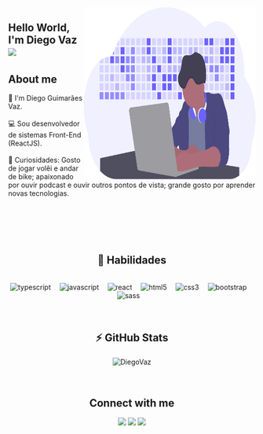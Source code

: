 <img align="right" width="350" height="350" src="public/img.svg">

## Hello World, I'm Diego Vaz <img src="https://media.giphy.com/media/hvRJCLFzcasrR4ia7z/giphy.gif" width="30px">

## About me

👋 I'm Diego Guimarães Vaz.<br><br>
💻 Sou desenvolvedor de sistemas Front-End (ReactJS).<br><br>
🔭 Curiosidades: Gosto de jogar volêi e andar de bike; apaixonado por ouvir podcast e ouvir outros pontos de vista; grande gosto por aprender novas tecnologias.<br><br><br><br><br><br>

<h2 align="center"> 🚀 Habilidades</h2>
<br>

<div align="center" >
    <img src="https://img.icons8.com/color/30/000000/typescript.png" title="typescript"/>&ensp;&ensp;
    <img src="https://img.icons8.com/color/30/000000/javascript.png" title="javascript"/>&ensp;&ensp;
    <img  src="https://img.icons8.com/plasticine/30/000000/react.png" title="react"/>&ensp;&ensp;
    <img src="https://image.flaticon.com/icons/png/512/732/732212.png" width="35px" title="html5">&ensp;&ensp;
    <img src="https://img.icons8.com/color/30/000000/css3.png" title="css3"/>&ensp;&ensp;
    <img src="https://img.icons8.com/color/30/000000/bootstrap.png" title="bootstrap"/>&ensp;&ensp;
    <img src="https://img.icons8.com/color/30/000000/sass.png" title="sass"/>&ensp;&ensp;

</div>
<br><br>

<div align="center">
 <h2 align="center"> ⚡ GitHub Stats</h2>
  <img  src="https://github-readme-stats.vercel.app/api?username=DiegoVaz&show_icons=true&theme=radical" alt="DiegoVaz" height="165" align="center"/>
</div>
<br><br>
<div align="center">

## Connect with me

<a href="https://linkedin.com/in/diegoguimaraesvaz"><img src="https://img.shields.io/badge/linkedin-0077B5.svg?style=for-the-badge&logo=linkedin&logoColor=white"></a>
<a href="https://instagram.com/diegogvaz"><img src="https://img.shields.io/badge/instagram-E4405F.svg?style=for-the-badge&logo=instagram&logoColor=white"></a>
<a href="mailto:diegovaz.t@gmail.com"><img src="https://img.shields.io/badge/e‑mail-D14836.svg?style=for-the-badge&logo=GMail&logoColor=white"></a>

</div>
